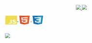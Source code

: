 <div align="center">
  <a href="https://github.com/Saymon-Kauffmann">
  <img height="160m" src="https://github-readme-stats.vercel.app/api?username=Saymon-Kauffmann&show_icons=true&theme=tokyonight&include_all_commits=true&count_private=true"/>
  <img height="160em" src="https://github-readme-stats.vercel.app/api/top-langs/?username=Saymon-Kauffmann&layout=compact&langs_count=7&theme=tokyonight"/>
</div>

<div style="display: inline_block"><br>
  <img align="center" alt="Saymon-JavaScript" height="30" width="40" src="https://raw.githubusercontent.com/devicons/devicon/master/icons/javascript/javascript-plain.svg">
  <img align="center" alt="Saymon-HTML" height="30" width="40" src="https://raw.githubusercontent.com/devicons/devicon/master/icons/html5/html5-original.svg">
  <img align="center" alt="Saymon-CSS" height="30" width="40" src="https://raw.githubusercontent.com/devicons/devicon/master/icons/css3/css3-original.svg">
 </div>
 
  ##
  
 <div>
   <a href="https://www.instagram.com/saymon_kauffmann" target="_blank"><img src="https://img.shields.io/badge/-Instagram-%23E4405F?style=for-the-badge&logo=instagram&logoColor=white" target="_blank"></a>
 </div>
